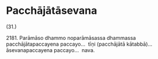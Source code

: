 

# Pacchājātāsevana







(31.)

2181\. Parāmāso dhammo noparāmāsassa dhammassa pacchājātapaccayena paccayo…  tīṇi (pacchājātā kātabbā)…  āsevanapaccayena paccayo…  nava.



